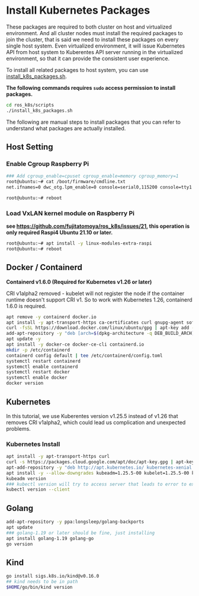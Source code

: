 # Install Kubernetes Packages

These packages are required to both cluster on host and virtualized environment.
And all cluster nodes must install the required packages to join the cluster, that is said we need to install these packages on every single host system.
Even virtualized environment, it will issue Kubernetes API from host system to Kuberentes API server running in the virtualized environment, so that it can provide the consistent user experience.

To install all related packages to host system, you can use [install_k8s_packages.sh](../scripts/install_k8s_packages.sh).

**The following commands requires `sudo` access permission to install packages.**

```bash
cd ros_k8s/scripts
./install_k8s_packages.sh
```

The following are manual steps to install packages that you can refer to understand what packages are actually installed.

## Host Setting

### Enable Cgroup Raspberry Pi

```bash
### Add cgroup_enable=cpuset cgroup_enable=memory cgroup_memory=1
root@ubuntu:~# cat /boot/firmware/cmdline.txt
net.ifnames=0 dwc_otg.lpm_enable=0 console=serial0,115200 console=tty1 root=LABEL=writable rootfstype=ext4 elevator=deadline rootwait fixrtc cgroup_enable=cpuset cgroup_enable=memory cgroup_memory=1

root@ubuntu:~# reboot
```

### Load VxLAN kernel module on Raspberry Pi

**see https://github.com/fujitatomoya/ros_k8s/issues/21, this operation is only required Raspi4 Ubuntu 21.10 or later.**

```bash
root@ubuntu:~# apt install -y linux-modules-extra-raspi
root@ubuntu:~# reboot
```

## Docker / Containerd

**Containerd v1.6.0 (Required for Kubernetes v1.26 or later)**

CRI v1alpha2 removed - kubelet will not register the node if the container runtime doesn't support CRI v1. So to work with Kubernetes 1.26, containerd 1.6.0 is required.

```bash
apt remove -y containerd docker.io
apt install -y apt-transport-https ca-certificates curl gnupg-agent software-properties-common vim
curl -fsSL https://download.docker.com/linux/ubuntu/gpg | apt-key add -
add-apt-repository -y "deb [arch=$(dpkg-architecture -q DEB_BUILD_ARCH)] https://download.docker.com/linux/ubuntu $(lsb_release -cs) stable"
apt update -y
apt install -y docker-ce docker-ce-cli containerd.io
mkdir -p /etc/containerd
containerd config default | tee /etc/containerd/config.toml
systemctl restart containerd
systemctl enable containerd
systemctl restart docker
systemctl enable docker
docker version
```

## Kubernetes

In this tutorial, we use Kuberentes version v1.25.5 instead of v1.26 that removes CRI v1alpha2, which could lead us complication and unexpected problems.

### Kubernetes Install

```bash
apt install -y apt-transport-https curl
curl -s https://packages.cloud.google.com/apt/doc/apt-key.gpg | apt-key add
apt-add-repository -y "deb http://apt.kubernetes.io/ kubernetes-xenial main"
apt install -y --allow-downgrades kubeadm=1.25.5-00 kubelet=1.25.5-00 kubectl=1.25.5-00
kubeadm version
### kubectl version will try to access server that leads to error to exit this script
kubectl version --client
```

## Golang

```bash
add-apt-repository -y ppa:longsleep/golang-backports
apt update
### golang-1.19 or later should be fine, just installing
apt install golang-1.19 golang-go
go version
```

## Kind

```bash
go install sigs.k8s.io/kind@v0.16.0
## kind needs to be in path
$HOME/go/bin/kind version
```
